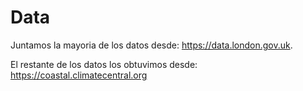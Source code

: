 # Data
Juntamos la mayoria de los datos desde: https://data.london.gov.uk.

El restante de los datos los obtuvimos desde: https://coastal.climatecentral.org
